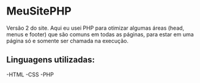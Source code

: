 # MeuSitePHP
Versão 2 do site. Aqui eu usei PHP para otimizar algumas áreas (head, menus e footer) que são comuns em todas as páginas, para estar em uma página só e somente ser chamada na execução.

## Linguagens utilizadas:
-HTML
-CSS
-PHP
